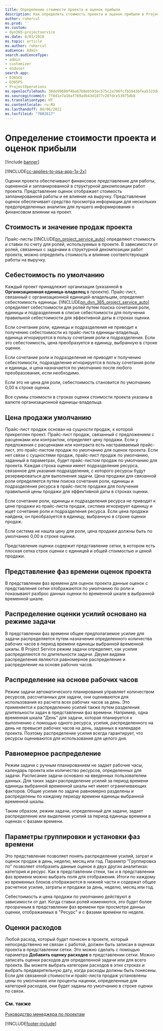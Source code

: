 ```yaml
---
title: Определение стоимости проекта и оценок прибыли
description: Как определить стоимость проекта и оценок прибыли в Project Service
author: ruhercul
ms.prod: ''
ms.custom:
- dyn365-projectservice
ms.date: 8/03/2018
ms.topic: article
ms.author: ruhercul
audience: Admin
search.audienceType:
- admin
- customizer
- enduser
search.app:
- D365CE
- D365PS
- ProjectOperations
ms.openlocfilehash: 38de99680f4ba67b8eb593ec575c2a796fcfb59436fea5323dd1d86d7cf3d797
ms.sourcegitcommit: 7f8d1e7a16af769adb43d1877c28fdce53975db8
ms.translationtype: HT
ms.contentlocale: ru-RU
ms.lasthandoff: 08/06/2021
ms.locfileid: "7002617"
---
```

# <a name="determine-project-cost-and-revenue-estimates"></a>Определение стоимости проекта и оценок прибыли 

[!include [banner](../includes/psa-now-project-operations.md)]

[!INCLUDE[cc-applies-to-psa-app-1x-2x](../includes/cc-applies-to-psa-app-1x-2x.md)]

Оценки проекта обеспечивают финансовое представление для работы, оцененной и запланированной в структурной декомпозиции работ проекта. Представление оценок отображает стоимость запланированной работы и ее влияние на выручку. Представление оценок обеспечивает средство просмотра информации для нескольких предопределенных аналитик для лучшего информирования о финансовом влиянии на проект.  
  
## <a name="cost-and-sales-value-of-the-project"></a>Стоимость и значение продаж проекта  
Прайс-листы [!INCLUDE[pn_project_service_auto](../includes/pn-project-service-auto.md)] определяют стоимость и ставки по счету для ролей, используемых в проекте. В зависимости от ролей, связанных с задачами в структурной декомпозиции работ проекта, можно определить стоимость и влияние соответствующей работы на выручку.  
  
## <a name="cost-price-defaulting"></a>Себестоимость по умолчанию  
Каждый проект принадлежит организации (указанной в **Организационная единица-владелец** в проекте). Прайс-лист, связанный с организационной единицей-владельцем, определяет себестоимость единицы. [!INCLUDE[pn_dyn_365_project_service_auto](../includes/pn-dyn-365-project-service-auto.md)] определяет себестоимости для ролей путем поиска сочетания роли, единицы и подразделения в списке себестоимости для получения правильной себестоимости для эффективной даты в строках оценки.  
  
Если сочетание роли, единицы и подразделения не приводит к получению себестоимости из прайс-листа единицы-владельца, единица игнорируется в пользу сочетания роли и подразделения. Если это себестоимость, цена преобразуется в единицу, выбранную в строке оценки.  
  
Если сочетание роли и подразделения не приводят к получению себестоимости, подразделение игнорируется в пользу сочетания роли и единицы, и цена назначается по умолчанию после любого преобразования, если необходимо.  
  
 Если это не цена для роли, себестоимость становится по умолчанию 0,00 в строке оценки.  
  
 Все суммы стоимости в строках оценки стоимости проекта указаны в валюте организационной единицы-владельца.  
  
## <a name="sales-price-defaulting"></a>Цена продажи умолчанию  
Прайс-лист продаж основан на сущности продаж, к которой прикреплен проект. Прайс-лист продаж, связанный с предложением с расценками или контрактом, определяет цену продажи. Если у предложения с расценками или контракта есть настраиваемый прайс-лист, это прайс-листом продаж по умолчанию для оценок проекта. Если нет связи с сущностями продаж, прайс-лист продаж по умолчанию, заданный в параметрах, будет прайс-листом продаж по умолчанию для проекта. Каждая строка оценки имеет подразделение ресурса, связанное для указания подразделения, с которого ресурсы будут резервироваться для выполнения задачи. Цена продажи для связанной роли определяется путем поиска сочетания роли, единицы и подразделения ресурса в прайс-листе продажи для получения правильной цены продажи для эффективной даты в строках оценки.  
  
Если сочетание роли, единицы и подразделения ресурса не приводят к цене продажи из прайс-листа продаж, система игнорирует единицу и ищет сочетание роли и подразделения ресурса. Если цена продажи найдена, он преобразуется в единицу, выбранную в строке оценки продаж.  
  
Если система не нашла цену для роли, цена продажи должны быть по умолчанию 0,00 в строке оценки.  
  
Представление оценки содержит представление сетки, в котором есть плоская сетка строк оценки с единицей и общей стоимостью и ценой продажи.  
  
## <a name="time-phased-view-of-project-estimates"></a>Представление фаз времени оценок проекта  
В представлении фаз времени для оценок проекта данные оценок с представления сетки отображаются по умолчанию по роли и показывают разброс данных оценки по временной шкале в выбранной временной шкале.  
  
## <a name="effort-estimate-allocation-based-on-task-mode"></a>Распределение оценки усилий основано на режиме задачи  
В представлении фаз времени общее предполагаемое усилие для задачи распределяется путем назначения определенного количества рабочих часов в период времени единицы выбранной временной шкалы. В Project Service режим задачи определяет, как усилия распределяются по длительности задачи. Двумя видами распределения являются равномерное распределение и распределение на основе рабочих часов. 
  
## <a name="work-hours-based-allocation"></a>Распределение на основе рабочих часов  
Режим задачи автоматического планирования управляет количеством ресурсов, рассчитанных для задачи, они оцениваются для использования из расчета всех рабочих часов за день. Это применяется к распределению усилий также путем разделения длительности задач в представлении фаз времени. Например, одна временная шкала "День" для задачи, которая планируется к выполнению с помощью одного ресурса, усилия, распределенного на день не превысит рабочих часов на день, заданных в календаре проекта. Поэтому распределение усилия всегда гарантирует, что ресурсы оцениваются для использования для целого дня.  
  
## <a name="even-distribution"></a>Равномерное распределение  
Режим задачи с ручным планированием не задает рабочие часы, календарь проекта или количество ресурсов, определенных для задачи. Расписание задачи основано на введенных пользователем данных. Для таких задач распределение усилий за период времени единицы выбранной временной шкалы нет имеет ограничивающих факторов. Общие усилия по задаче равномерно разделены и распределены по каждому периоду времени единицы выбранной временной шкалы.  
  
Таким образом, режим задачи, определенный для задачи, задает распределение или выделение усилий за период единицы времени в оценках с фазами времени.  
  
## <a name="grouping-and-time-phasing-options"></a>Параметры группировки и установки фаз времени  
Это представление позволяет понять распределение усилий, затрат и оценок продаж в день, неделю, месяц или год. Параметр "Группировка по" позволяет отобразить данные оценок в двух других аналитиках: категория и ресурс. Как в представлении стеки, так и в представлении фаз времени можно выбрать поля для отображения. Итоги по каждому из временных блоков отображаются в нижней части и содержат общее расчетное усилие, затраты и продажи за день, неделю, месяц или год.  
  
Себестоимость и цена продажи по умолчанию действуют в зависимости от дат. Когда ставки ролей изменяются, это будет более прозрачным в представлении фаз времени при просмотре данных оценки, отображаемых в "Ресурс" и с фазами времени по неделе.  
  
## <a name="expense-estimates"></a>Оценки расходов  
Любой расход, который будет понесен в проекте, который непосредственно не связан с работой, должен быть записан в оценках проекта в представлении сетки. Это можно сделать с помощью параметра **Добавить оценку расходов** в представлении сетки. Можно записать оценки расходов для определенной задачи или для всего проекта. Вы можете выбрать категории расходов в этих строках и выбрать предварительную дату, когда расходы должны быть понесены. Если для связанной стоимости и прайс-листа продаж установлены цены по умолчанию или проценты наценки, определенные для категорий расходов, они будет заданы по умолчанию в строке оценки по связи.  
  
### <a name="see-also"></a>См. также  
 [Руководство менеджера по проектам](../psa/project-manager-guide.md)


[!INCLUDE[footer-include](../includes/footer-banner.md)]